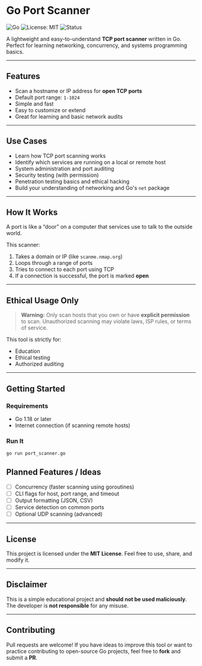 # Go Port Scanner

![Go](https://img.shields.io/badge/Go-1.18%2B-blue)
![License: MIT](https://img.shields.io/badge/License-MIT-yellow.svg)
![Status](https://img.shields.io/badge/status-early%20stage-lightgrey)

A lightweight and easy-to-understand **TCP port scanner** written in Go. Perfect for learning networking, concurrency, and systems programming basics.

---

## Features

- Scan a hostname or IP address for **open TCP ports**
- Default port range: `1-1024`
- Simple and fast
- Easy to customize or extend
- Great for learning and basic network audits

---

## Use Cases

- Learn how TCP port scanning works  
- Identify which services are running on a local or remote host  
- System administration and port auditing  
- Security testing (with permission)  
- Penetration testing basics and ethical hacking  
- Build your understanding of networking and Go's `net` package  

---

## How It Works

A port is like a “door” on a computer that services use to talk to the outside world.

This scanner:

1. Takes a domain or IP (like `scanme.nmap.org`)
2. Loops through a range of ports
3. Tries to connect to each port using TCP
4. If a connection is successful, the port is marked **open**

---

## Ethical Usage Only

> **Warning:** Only scan hosts that you own or have **explicit permission** to scan. Unauthorized scanning may violate laws, ISP rules, or terms of service.

This tool is strictly for:

- Education  
- Ethical testing  
- Authorized auditing  

---

## Getting Started

### Requirements

- Go 1.18 or later  
- Internet connection (if scanning remote hosts)  

### Run It

```bash
go run port_scanner.go
```

## Planned Features / Ideas

- [ ] Concurrency (faster scanning using goroutines)  
- [ ] CLI flags for host, port range, and timeout  
- [ ] Output formatting (JSON, CSV)  
- [ ] Service detection on common ports  
- [ ] Optional UDP scanning (advanced)  

---

## License

This project is licensed under the **MIT License**. Feel free to use, share, and modify it.

---

## Disclaimer

This is a simple educational project and **should not be used maliciously**. The developer is **not responsible** for any misuse.

---

## Contributing

Pull requests are welcome! If you have ideas to improve this tool or want to practice contributing to open-source Go projects, feel free to **fork** and submit a **PR**.
